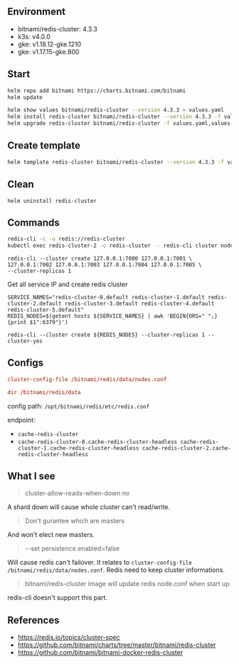 ## Environment
- bitnami/redis-cluster: 4.3.3
- k3s: v4.0.0
- gke: v1.18.12-gke.1210
- gke: v1.17.15-gke.800

## Start
```bash
helm repo add bitnami https://charts.bitnami.com/bitnami
helm update

helm show values bitnami/redis-cluster --version 4.3.3 > values.yaml
helm install redis-cluster bitnami/redis-cluster --version 4.3.3 -f values.yaml,values-overwrite.yaml -n default --set cluster.init=true
helm upgrade redis-cluster bitnami/redis-cluster -f values.yaml,values-overwrite.yaml -n default --set cluster.init=true
```

## Create template
```bash
helm template redis-cluster bitnami/redis-cluster --version 4.3.3 -f values.yaml,values-overwrite.yaml -n default > template.yaml
```

## Clean
```
helm uninstall redis-cluster
```

## Commands
```bash
redis-cli -c -u redis://redis-cluster
kubectl exec redis-cluster-2 -c redis-cluster -- redis-cli cluster nodes
```

```
redis-cli --cluster create 127.0.0.1:7000 127.0.0.1:7001 \
127.0.0.1:7002 127.0.0.1:7003 127.0.0.1:7004 127.0.0.1:7005 \
--cluster-replicas 1
```

Get all service IP and create redis cluster
```
SERVICE_NAMES="redis-cluster-0.default redis-cluster-1.default redis-cluster-2.default redis-cluster-3.default redis-cluster-4.default redis-cluster-5.default"
REDIS_NODES=$(getent hosts ${SERVICE_NAMES} | awk 'BEGIN{ORS=" ";} {print $1":6379"}')

redis-cli --cluster create ${REDIS_NODES} --cluster-replicas 1 --cluster-yes
```

## Configs

```redis.conf
cluster-config-file /bitnami/redis/data/nodes.conf

dir /bitnami/redis/data
```

config path: `/opt/bitnami/redis/etc/redis.conf`

endpoint:
- `cache-redis-cluster`
- `cache-redis-cluster-0.cache-redis-cluster-headless cache-redis-cluster-1.cache-redis-cluster-headless cache-redis-cluster-2.cache-redis-cluster-headless`

## What I see
> cluster-allow-reads-when-down no

A shard down will cause whole cluster can't read/write.

> Don't gurantee which are masters

And won't elect new masters.

> --set persistence.enabled=false

Will cause redis can't failover. It relates to `cluster-config-file /bitnami/redis/data/nodes.conf`. Redis need to keep cluster informations.

> bitnami/redis-cluster image will update redis node.conf when start up

redis-cli doesn't support this part.

## References
- https://redis.io/topics/cluster-spec
- https://github.com/bitnami/charts/tree/master/bitnami/redis-cluster
- https://github.com/bitnami/bitnami-docker-redis-cluster
